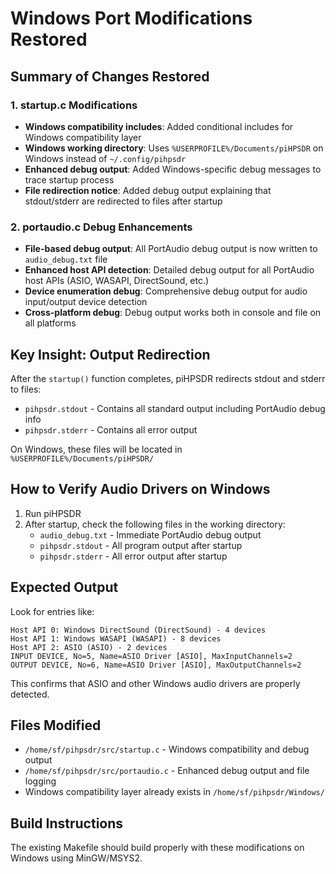 # Windows Port Modifications Restored

## Summary of Changes Restored

### 1. startup.c Modifications
- **Windows compatibility includes**: Added conditional includes for Windows compatibility layer
- **Windows working directory**: Uses `%USERPROFILE%/Documents/piHPSDR` on Windows instead of `~/.config/pihpsdr`
- **Enhanced debug output**: Added Windows-specific debug messages to trace startup process
- **File redirection notice**: Added debug output explaining that stdout/stderr are redirected to files after startup

### 2. portaudio.c Debug Enhancements
- **File-based debug output**: All PortAudio debug output is now written to `audio_debug.txt` file
- **Enhanced host API detection**: Detailed debug output for all PortAudio host APIs (ASIO, WASAPI, DirectSound, etc.)
- **Device enumeration debug**: Comprehensive debug output for audio input/output device detection
- **Cross-platform debug**: Debug output works both in console and file on all platforms

## Key Insight: Output Redirection
After the `startup()` function completes, piHPSDR redirects stdout and stderr to files:
- `pihpsdr.stdout` - Contains all standard output including PortAudio debug info
- `pihpsdr.stderr` - Contains all error output

On Windows, these files will be located in `%USERPROFILE%/Documents/piHPSDR/`

## How to Verify Audio Drivers on Windows
1. Run piHPSDR
2. After startup, check the following files in the working directory:
   - `audio_debug.txt` - Immediate PortAudio debug output
   - `pihpsdr.stdout` - All program output after startup
   - `pihpsdr.stderr` - All error output after startup

## Expected Output
Look for entries like:
```
Host API 0: Windows DirectSound (DirectSound) - 4 devices
Host API 1: Windows WASAPI (WASAPI) - 8 devices  
Host API 2: ASIO (ASIO) - 2 devices
INPUT DEVICE, No=5, Name=ASIO Driver [ASIO], MaxInputChannels=2
OUTPUT DEVICE, No=6, Name=ASIO Driver [ASIO], MaxOutputChannels=2
```

This confirms that ASIO and other Windows audio drivers are properly detected.

## Files Modified
- `/home/sf/pihpsdr/src/startup.c` - Windows compatibility and debug output
- `/home/sf/pihpsdr/src/portaudio.c` - Enhanced debug output and file logging
- Windows compatibility layer already exists in `/home/sf/pihpsdr/Windows/`

## Build Instructions
The existing Makefile should build properly with these modifications on Windows using MinGW/MSYS2.
